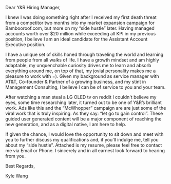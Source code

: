 Dear Y&R Hiring Manager,


I knew I was doing something right after I received my first death threat from a competitor two months into my market expansion campaign for Bambooroof.com, but more on my “side hustle” later.  Having managed accounts worth over $20 million while exceeding all KPI in my previous position, I believe I am an ideal candidate for the Assistant Account Executive position.

I have a unique set of skills honed through traveling the world and learning from people from all walks of life. I have a growth mindset and am highly adaptable, my unquenchable curiosity drives me to learn and absorb everything around me, on top of that, my jovial personality makes me a pleasure to work with =). Given my background as service manager with AT&T, Co-founder & Partner of a growing business, and my stint in Management Consulting, I believe I can be of service to you and your team.

After watching a man steal a LG OLED tv on reddit I couldn't believe my eyes, some time researching later, it turned out to be one of Y&R’s brilliant work. Ads like this and the “McWhopper” campaign are are just some of the viral work that is truly inspiring. As they say: “let go to gain control”. These guided user generated content will be a major component of reaching the new generation, and as a digital native, I am here to help. 

If given the chance, I would love the opportunity to sit down and meet with you to further discuss my qualifications and, if you’ll indulge me, tell you about my “side hustle”. Attached is my resume, please feel free to contact me via Email or Phone.  I sincerely and in all earnest look forward to hearing from you.


Best Regards,


Kyle Wang
